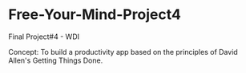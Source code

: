 # Free-Your-Mind-Project4

Final Project#4 - WDI

Concept:
To build a productivity app based on the principles of David Allen's Getting Things Done.
